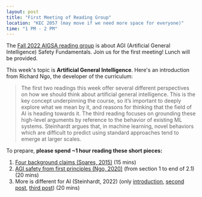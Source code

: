 ```yaml
---
layout: post
title: "First Meeting of Reading Group"
location: "KEC 2057 (may move if we need more space for everyone)"
time: "1 PM - 2 PM"
---
```


The [Fall 2022 AIGSA reading group](https:///www.aigsa.club/agisf) is about AGI (Artificial General Intelligence) Safety Fundamentals. Join us for the first meeting! Lunch will be provided.

This week's topic is **Artificial General Intelligence**. Here's an introduction from Richard Ngo, the developer of the curriculum:

> The first two readings this week offer several different perspectives on how we should think about artificial general intelligence. This is the key concept underpinning the course, so it’s important to deeply explore what we mean by it, and reasons for thinking that the field of AI is heading towards it. The third reading focuses on grounding these high-level arguments by reference to the behavior of existing ML systems. Steinhardt argues that, in machine learning, novel behaviors which are difficult to predict using standard approaches tend to emerge at larger scales.

To prepare, **please spend ~1 hour reading these short pieces:**

1.  [Four background claims (Soares, 2015)](https://intelligence.org/2015/07/24/four-background-claims/) (15 mins) 
2.  [AGI safety from first principles (Ngo, 2020)](https://drive.google.com/file/d/1uK7NhdSKprQKZnRjU58X7NLA1auXlWHt/view) (from section 1 to end of 2.1) (20 mins)
3.  More is different for AI (Steinhardt, 2022) (only [introduction](https://bounded-regret.ghost.io/more-is-different-for-ai/), [second post](https://bounded-regret.ghost.io/future-ml-systems-will-be-qualitatively-different/), [third post](https://bounded-regret.ghost.io/thought-experiments-provide-a-third-anchor/)) (20 mins)

